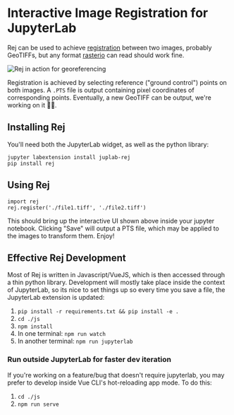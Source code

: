 # Interactive Image Registration for JupyterLab

Rej can be used to achieve [registration](https://en.wikipedia.org/wiki/Image_registration)
between two images, probably GeoTIFFs, but any format [rasterio](https://rasterio.readthedocs.io/)
can read should work fine.

![Rej in action for georeferencing](https://user-images.githubusercontent.com/223277/78885250-f6a34680-79f7-11ea-881c-0750549ff3c5.png)

Registration is achieved by selecting reference ("ground control") points on both
images. A `.PTS` file is output containing pixel coordinates of corresponding points.
Eventually, a new GeoTIFF can be output, we're working on it 🤙🏽.

## Installing Rej

You'll need both the JupyterLab widget, as well as the python library:

```
jupyter labextension install juplab-rej
pip install rej
```

## Using Rej

```
import rej
rej.register('./file1.tiff', './file2.tiff')
```

This should bring up the interactive UI shown above inside your jupyter notebook. Clicking "Save" will output a PTS file, which may be applied to the images to transform them. Enjoy!

## Effective Rej Development

Most of Rej is written in Javascript/VueJS, which is then accessed through a thin python library.
Development will mostly take place inside the context of JupyterLab, so its nice to set things
up so every time you save a file, the JupyterLab extension is updated:

1. `pip install -r requirements.txt && pip install -e .`
2. `cd ./js`
3. `npm install`
4. In one terminal: `npm run watch`
5. In another terminal: `npm run jupyterlab`

### Run outside JupyterLab for faster dev iteration

If you're working on a feature/bug that doesn't require jupyterlab, you
may prefer to develop inside Vue CLI's hot-reloading app mode. To do this:

1. `cd ./js`
2. `npm run serve`